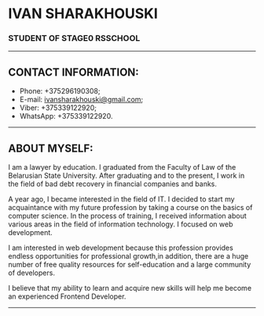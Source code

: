 # IVAN SHARAKHOUSKI

###  STUDENT OF STAGE0 RSSCHOOL

***********************************


## CONTACT INFORMATION:


* Phone: +375296190308;
* E-mail: ivansharakhouski@gmail.com;
* Viber: +375339122920;
* WhatsApp: +375339122920.

***************************************

## ABOUT MYSELF:


 I am a lawyer by education. I graduated from the Faculty of Law of the Belarusian State University. After graduating and to the present, I work in the field of bad debt recovery in financial companies and banks.
 
 
 A year ago, I became interested in the field of IT. I decided to start my acquaintance with my future profession by taking a course on the basics of computer science. In the process of training, I received information about various areas in the field of information technology. I focused on web development.
 
 
 I am interested in web development because this profession provides endless opportunities for professional growth,in addition, there are a huge number of free quality resources for self-education and a large community of developers.
 
 
 I believe that my ability to learn and acquire new skills will help me become an experienced Frontend Developer.
  
 ************************************************************************************************************************
